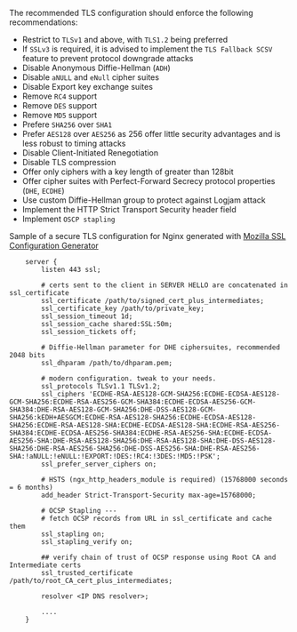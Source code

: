 The recommended TLS configuration should enforce the following recommendations:

*   Restrict to `TLSv1` and above, with `TLS1.2` being preferred
*   If `SSLv3` is required, it is advised to implement the `TLS Fallback SCSV` feature to prevent protocol downgrade attacks
*   Disable Anonymous Diffie-Hellman (`ADH`)
*   Disable `aNULL` and `eNull` cipher suites
*   Disable Export key exchange suites
*   Remove `RC4` support
*   Remove `DES` support
*   Remove `MD5` support
*   Prefere `SHA256` over `SHA1`
*   Prefer `AES128` over `AES256` as 256 offer little security advantages and is less robust to timing attacks
*   Disable Client-Initiated Renegotiation
*   Disable TLS compression
*   Offer only ciphers with a key length of greater than 128bit
*   Offer cipher suites with Perfect-Forward Secrecy protocol properties (`DHE`, `ECDHE`)
*   Use custom Diffie-Hellman group to protect against Logjam attack
*   Implement the HTTP Strict Transport Security header field
*   Implement `OSCP stapling`

Sample of a secure TLS configuration for Nginx generated with [Mozilla SSL Configuration Generator](https://mozilla.github.io/server-side-tls/ssl-config-generator/)
```nginx
    server {
        listen 443 ssl;
    
        # certs sent to the client in SERVER HELLO are concatenated in ssl_certificate
        ssl_certificate /path/to/signed_cert_plus_intermediates;
        ssl_certificate_key /path/to/private_key;
        ssl_session_timeout 1d;
        ssl_session_cache shared:SSL:50m;
        ssl_session_tickets off;
    
        # Diffie-Hellman parameter for DHE ciphersuites, recommended 2048 bits
        ssl_dhparam /path/to/dhparam.pem;
    
        # modern configuration. tweak to your needs.
        ssl_protocols TLSv1.1 TLSv1.2;
        ssl_ciphers 'ECDHE-RSA-AES128-GCM-SHA256:ECDHE-ECDSA-AES128-GCM-SHA256:ECDHE-RSA-AES256-GCM-SHA384:ECDHE-ECDSA-AES256-GCM-SHA384:DHE-RSA-AES128-GCM-SHA256:DHE-DSS-AES128-GCM-SHA256:kEDH+AESGCM:ECDHE-RSA-AES128-SHA256:ECDHE-ECDSA-AES128-SHA256:ECDHE-RSA-AES128-SHA:ECDHE-ECDSA-AES128-SHA:ECDHE-RSA-AES256-SHA384:ECDHE-ECDSA-AES256-SHA384:ECDHE-RSA-AES256-SHA:ECDHE-ECDSA-AES256-SHA:DHE-RSA-AES128-SHA256:DHE-RSA-AES128-SHA:DHE-DSS-AES128-SHA256:DHE-RSA-AES256-SHA256:DHE-DSS-AES256-SHA:DHE-RSA-AES256-SHA:!aNULL:!eNULL:!EXPORT:!DES:!RC4:!3DES:!MD5:!PSK';
        ssl_prefer_server_ciphers on;
    
        # HSTS (ngx_http_headers_module is required) (15768000 seconds = 6 months)
        add_header Strict-Transport-Security max-age=15768000;
    
        # OCSP Stapling ---
        # fetch OCSP records from URL in ssl_certificate and cache them
        ssl_stapling on;
        ssl_stapling_verify on;
    
        ## verify chain of trust of OCSP response using Root CA and Intermediate certs
        ssl_trusted_certificate /path/to/root_CA_cert_plus_intermediates;
    
        resolver <IP DNS resolver>;
    
        ....
    }
```
